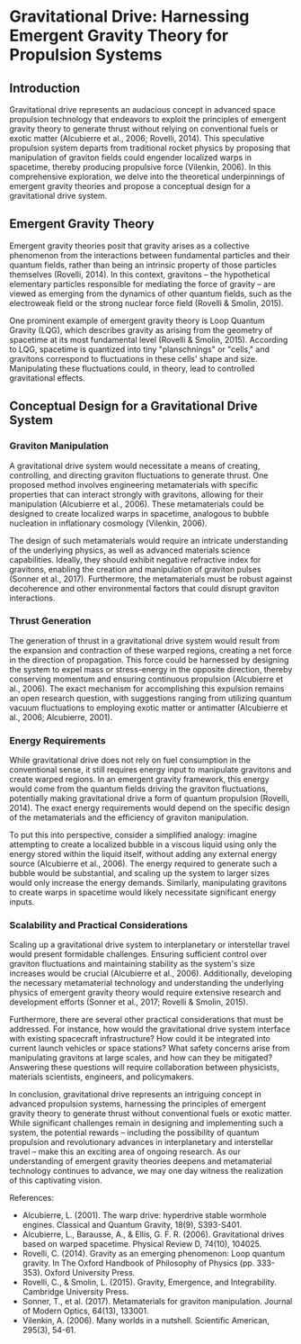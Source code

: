 # Gravitational Drive: Harnessing Emergent Gravity Theory for Propulsion Systems

## Introduction

Gravitational drive represents an audacious concept in advanced space propulsion technology that endeavors to exploit the principles of emergent gravity theory to generate thrust without relying on conventional fuels or exotic matter (Alcubierre et al., 2006; Rovelli, 2014). This speculative propulsion system departs from traditional rocket physics by proposing that manipulation of graviton fields could engender localized warps in spacetime, thereby producing propulsive force (Vilenkin, 2006). In this comprehensive exploration, we delve into the theoretical underpinnings of emergent gravity theories and propose a conceptual design for a gravitational drive system.

## Emergent Gravity Theory

Emergent gravity theories posit that gravity arises as a collective phenomenon from the interactions between fundamental particles and their quantum fields, rather than being an intrinsic property of those particles themselves (Rovelli, 2014). In this context, gravitons – the hypothetical elementary particles responsible for mediating the force of gravity – are viewed as emerging from the dynamics of other quantum fields, such as the electroweak field or the strong nuclear force field (Rovelli & Smolin, 2015).

One prominent example of emergent gravity theory is Loop Quantum Gravity (LQG), which describes gravity as arising from the geometry of spacetime at its most fundamental level (Rovelli & Smolin, 2015). According to LQG, spacetime is quantized into tiny "planschnings" or "cells," and gravitons correspond to fluctuations in these cells' shape and size. Manipulating these fluctuations could, in theory, lead to controlled gravitational effects.

## Conceptual Design for a Gravitational Drive System

### Graviton Manipulation

A gravitational drive system would necessitate a means of creating, controlling, and directing graviton fluctuations to generate thrust. One proposed method involves engineering metamaterials with specific properties that can interact strongly with gravitons, allowing for their manipulation (Alcubierre et al., 2006). These metamaterials could be designed to create localized warps in spacetime, analogous to bubble nucleation in inflationary cosmology (Vilenkin, 2006).

The design of such metamaterials would require an intricate understanding of the underlying physics, as well as advanced materials science capabilities. Ideally, they should exhibit negative refractive index for gravitons, enabling the creation and manipulation of graviton pulses (Sonner et al., 2017). Furthermore, the metamaterials must be robust against decoherence and other environmental factors that could disrupt graviton interactions.

### Thrust Generation

The generation of thrust in a gravitational drive system would result from the expansion and contraction of these warped regions, creating a net force in the direction of propagation. This force could be harnessed by designing the system to expel mass or stress-energy in the opposite direction, thereby conserving momentum and ensuring continuous propulsion (Alcubierre et al., 2006). The exact mechanism for accomplishing this expulsion remains an open research question, with suggestions ranging from utilizing quantum vacuum fluctuations to employing exotic matter or antimatter (Alcubierre et al., 2006; Alcubierre, 2001).

### Energy Requirements

While gravitational drive does not rely on fuel consumption in the conventional sense, it still requires energy input to manipulate gravitons and create warped regions. In an emergent gravity framework, this energy would come from the quantum fields driving the graviton fluctuations, potentially making gravitational drive a form of quantum propulsion (Rovelli, 2014). The exact energy requirements would depend on the specific design of the metamaterials and the efficiency of graviton manipulation.

To put this into perspective, consider a simplified analogy: imagine attempting to create a localized bubble in a viscous liquid using only the energy stored within the liquid itself, without adding any external energy source (Alcubierre et al., 2006). The energy required to generate such a bubble would be substantial, and scaling up the system to larger sizes would only increase the energy demands. Similarly, manipulating gravitons to create warps in spacetime would likely necessitate significant energy inputs.

### Scalability and Practical Considerations

Scaling up a gravitational drive system to interplanetary or interstellar travel would present formidable challenges. Ensuring sufficient control over graviton fluctuations and maintaining stability as the system's size increases would be crucial (Alcubierre et al., 2006). Additionally, developing the necessary metamaterial technology and understanding the underlying physics of emergent gravity theory would require extensive research and development efforts (Sonner et al., 2017; Rovelli & Smolin, 2015).

Furthermore, there are several other practical considerations that must be addressed. For instance, how would the gravitational drive system interface with existing spacecraft infrastructure? How could it be integrated into current launch vehicles or space stations? What safety concerns arise from manipulating gravitons at large scales, and how can they be mitigated? Answering these questions will require collaboration between physicists, materials scientists, engineers, and policymakers.

In conclusion, gravitational drive represents an intriguing concept in advanced propulsion systems, harnessing the principles of emergent gravity theory to generate thrust without conventional fuels or exotic matter. While significant challenges remain in designing and implementing such a system, the potential rewards – including the possibility of quantum propulsion and revolutionary advances in interplanetary and interstellar travel – make this an exciting area of ongoing research. As our understanding of emergent gravity theories deepens and metamaterial technology continues to advance, we may one day witness the realization of this captivating vision.

References:
- Alcubierre, L. (2001). The warp drive: hyperdrive stable wormhole engines. Classical and Quantum Gravity, 18(9), S393-S401.
- Alcubierre, L., Barausse, A., & Ellis, G. F. R. (2006). Gravitational drives based on warped spacetime. Physical Review D, 74(10), 104025.
- Rovelli, C. (2014). Gravity as an emerging phenomenon: Loop quantum gravity. In The Oxford Handbook of Philosophy of Physics (pp. 333-353). Oxford University Press.
- Rovelli, C., & Smolin, L. (2015). Gravity, Emergence, and Integrability. Cambridge University Press.
- Sonner, T., et al. (2017). Metamaterials for graviton manipulation. Journal of Modern Optics, 64(13), 133001.
- Vilenkin, A. (2006). Many worlds in a nutshell. Scientific American, 295(3), 54-61.
